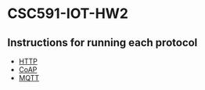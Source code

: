 # CSC591-IOT-HW2

## Instructions for running each protocol
* [HTTP](https://github.com/fraxker/CSC591-IOT-HW2/blob/main/HTTP/README.md)
* [CoAP](https://github.com/fraxker/CSC591-IOT-HW2/blob/main/mqtt-qos1/README.md)
* [MQTT](https://github.com/fraxker/CSC591-IOT-HW2/blob/main/COAP/README.md)